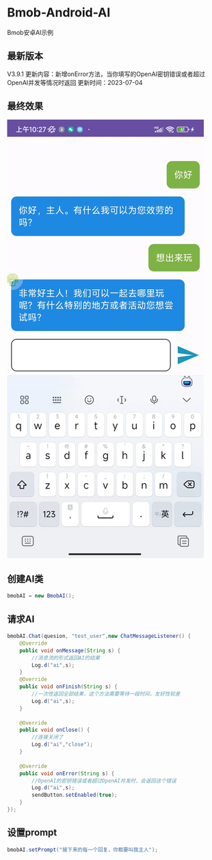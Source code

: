 # Bmob-Android-AI
Bmob安卓AI示例

## 最新版本

V3.9.1
更新内容：新增onError方法，当你填写的OpenAI密钥错误或者超过OpenAI并发等情况时返回
更新时间：2023-07-04

## 最终效果

![](introduce.jpg)


## 创建AI类
```java
bmobAI = new BmobAI();
```

## 请求AI

```java
bmobAI.Chat(quesion, "test_user",new ChatMessageListener() {
    @Override
    public void onMessage(String s) {
        //消息流的形式返回AI的结果
        Log.d("ai",s);
    }
    @Override
    public void onFinish(String s) {
        //一次性返回全部结果，这个方法需要等待一段时间，友好性较差
        Log.d("ai",s);
    }

    @Override
    public void onClose() {
        //连接关闭了
        Log.d("ai","close");
    }

    @Override
    public void onError(String s) {
        //OpenAI的密钥错误或者超过OpenAI并发时，会返回这个错误
        Log.d("ai",s);
        sendButton.setEnabled(true);
    }
});
```

## 设置prompt

```java
bmobAI.setPrompt("接下来的每一个回复，你都要叫我主人");
```
